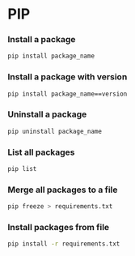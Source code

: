 # PIP

### Install a package

```sh
pip install package_name
```

### Install a package with version

```sh
pip install package_name==version
```

### Uninstall a package

```sh
pip uninstall package_name
```

### List all packages

```sh
pip list
```

### Merge all packages to a file

```sh
pip freeze > requirements.txt
```

### Install packages from file

```sh
pip install -r requirements.txt
```